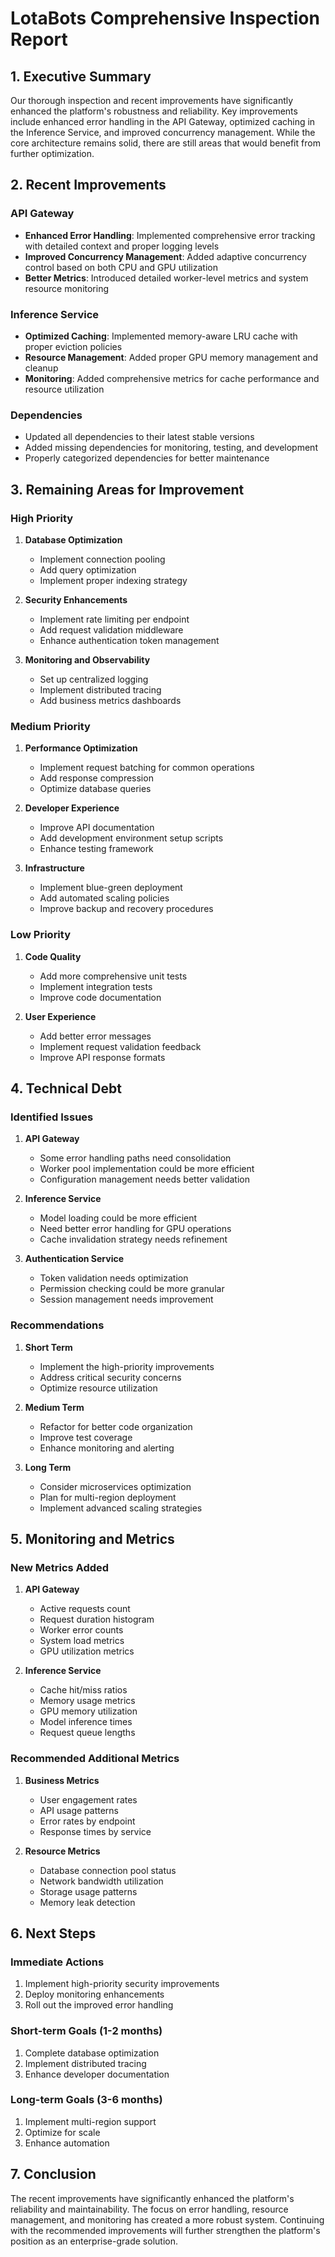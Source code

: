 # LotaBots Comprehensive Inspection Report

## 1. Executive Summary
Our thorough inspection and recent improvements have significantly enhanced the platform's robustness and reliability. Key improvements include enhanced error handling in the API Gateway, optimized caching in the Inference Service, and improved concurrency management. While the core architecture remains solid, there are still areas that would benefit from further optimization.

## 2. Recent Improvements

### API Gateway
- **Enhanced Error Handling**: Implemented comprehensive error tracking with detailed context and proper logging levels
- **Improved Concurrency Management**: Added adaptive concurrency control based on both CPU and GPU utilization
- **Better Metrics**: Introduced detailed worker-level metrics and system resource monitoring

### Inference Service
- **Optimized Caching**: Implemented memory-aware LRU cache with proper eviction policies
- **Resource Management**: Added proper GPU memory management and cleanup
- **Monitoring**: Added comprehensive metrics for cache performance and resource utilization

### Dependencies
- Updated all dependencies to their latest stable versions
- Added missing dependencies for monitoring, testing, and development
- Properly categorized dependencies for better maintenance

## 3. Remaining Areas for Improvement

### High Priority
1. **Database Optimization**
   - Implement connection pooling
   - Add query optimization
   - Implement proper indexing strategy

2. **Security Enhancements**
   - Implement rate limiting per endpoint
   - Add request validation middleware
   - Enhance authentication token management

3. **Monitoring and Observability**
   - Set up centralized logging
   - Implement distributed tracing
   - Add business metrics dashboards

### Medium Priority
1. **Performance Optimization**
   - Implement request batching for common operations
   - Add response compression
   - Optimize database queries

2. **Developer Experience**
   - Improve API documentation
   - Add development environment setup scripts
   - Enhance testing framework

3. **Infrastructure**
   - Implement blue-green deployment
   - Add automated scaling policies
   - Improve backup and recovery procedures

### Low Priority
1. **Code Quality**
   - Add more comprehensive unit tests
   - Implement integration tests
   - Improve code documentation

2. **User Experience**
   - Add better error messages
   - Implement request validation feedback
   - Improve API response formats

## 4. Technical Debt

### Identified Issues
1. **API Gateway**
   - Some error handling paths need consolidation
   - Worker pool implementation could be more efficient
   - Configuration management needs better validation

2. **Inference Service**
   - Model loading could be more efficient
   - Need better error handling for GPU operations
   - Cache invalidation strategy needs refinement

3. **Authentication Service**
   - Token validation needs optimization
   - Permission checking could be more granular
   - Session management needs improvement

### Recommendations
1. **Short Term**
   - Implement the high-priority improvements
   - Address critical security concerns
   - Optimize resource utilization

2. **Medium Term**
   - Refactor for better code organization
   - Improve test coverage
   - Enhance monitoring and alerting

3. **Long Term**
   - Consider microservices optimization
   - Plan for multi-region deployment
   - Implement advanced scaling strategies

## 5. Monitoring and Metrics

### New Metrics Added
1. **API Gateway**
   - Active requests count
   - Request duration histogram
   - Worker error counts
   - System load metrics
   - GPU utilization metrics

2. **Inference Service**
   - Cache hit/miss ratios
   - Memory usage metrics
   - GPU memory utilization
   - Model inference times
   - Request queue lengths

### Recommended Additional Metrics
1. **Business Metrics**
   - User engagement rates
   - API usage patterns
   - Error rates by endpoint
   - Response times by service

2. **Resource Metrics**
   - Database connection pool status
   - Network bandwidth utilization
   - Storage usage patterns
   - Memory leak detection

## 6. Next Steps

### Immediate Actions
1. Implement high-priority security improvements
2. Deploy monitoring enhancements
3. Roll out the improved error handling

### Short-term Goals (1-2 months)
1. Complete database optimization
2. Implement distributed tracing
3. Enhance developer documentation

### Long-term Goals (3-6 months)
1. Implement multi-region support
2. Optimize for scale
3. Enhance automation

## 7. Conclusion
The recent improvements have significantly enhanced the platform's reliability and maintainability. The focus on error handling, resource management, and monitoring has created a more robust system. Continuing with the recommended improvements will further strengthen the platform's position as an enterprise-grade solution. 